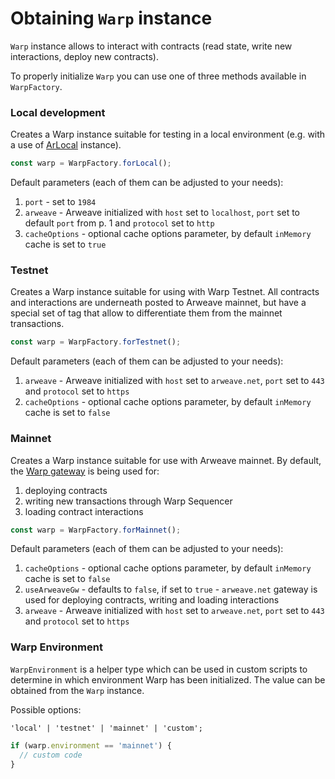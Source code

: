 # Obtaining `Warp` instance

`Warp` instance allows to interact with contracts (read state, write new interactions, deploy new contracts).

To properly initialize `Warp` you can use one of three methods available in `WarpFactory`.

### Local development 

Creates a Warp instance suitable for testing in a local environment (e.g. with a use of [ArLocal](https://github.com/textury/arlocal#arlocal) instance).

```typescript
const warp = WarpFactory.forLocal();
```

Default parameters (each of them can be adjusted to your needs):

1. `port` - set to `1984`
2. `arweave` - Arweave initialized with `host` set to `localhost`, `port` set to default `port` from p. 1 and `protocol` set to `http`
3. `cacheOptions` - optional cache options parameter, by default `inMemory` cache is set to `true`

### Testnet

Creates a Warp instance suitable for using with Warp Testnet.
All contracts and interactions are underneath posted to
Arweave mainnet, but have a special set of tag that allow to differentiate them from the mainnet transactions.

```typescript
const warp = WarpFactory.forTestnet();
```

Default parameters (each of them can be adjusted to your needs):

1. `arweave` - Arweave initialized with `host` set to `arweave.net`, `port` set to `443` and `protocol` set to `https`
2. `cacheOptions` - optional cache options parameter, by default `inMemory` cache is set to `false`

### Mainnet

Creates a Warp instance suitable for use with Arweave mainnet.
By default, the [Warp gateway](https://academy.warp.cc/docs/gateway/overview) is being used for:

1.  deploying contracts
2.  writing new transactions through Warp Sequencer
3.  loading contract interactions

```typescript
const warp = WarpFactory.forMainnet();
```

Default parameters (each of them can be adjusted to your needs):

1. `cacheOptions` - optional cache options parameter, by default `inMemory` cache is set to `false`
2. `useArweaveGw` - defaults to `false`, if set to `true` - `arweave.net` gateway is used for deploying contracts, writing and loading interactions
3. `arweave` - Arweave initialized with `host` set to `arweave.net`, `port` set to `443` and `protocol` set to `https`

### Warp Environment
`WarpEnvironment` is a helper type which can be used in custom scripts to determine in which environment Warp has been initialized.
The value can be obtained from the `Warp` instance.

Possible options:

`'local' | 'testnet' | 'mainnet' | 'custom';`

```javascript
if (warp.environment == 'mainnet') {
  // custom code
}
```
